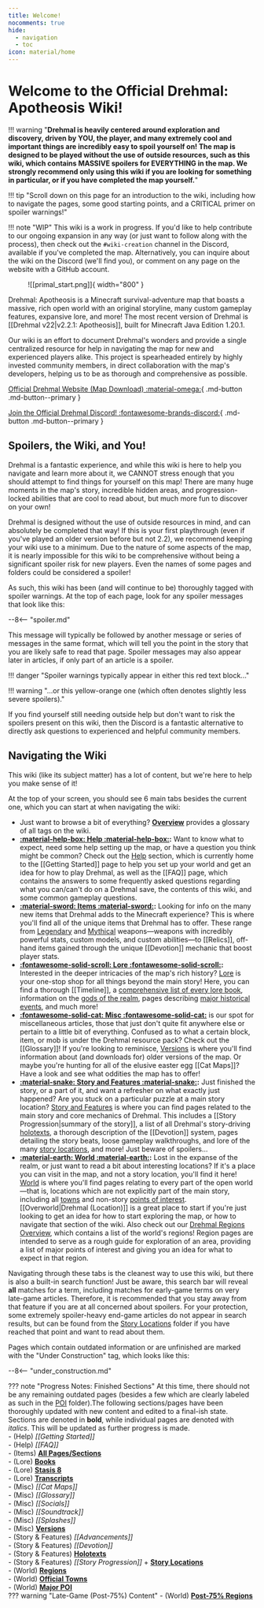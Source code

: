 ```yaml
---
title: Welcome!
nocomments: true
hide:
  - navigation
  - toc
icon: material/home
---
```


# Welcome to the Official Drehmal: Apotheosis Wiki!

!!! warning "**Drehmal is heavily centered around exploration and discovery, driven by YOU, the player, and many extremely cool and important things are incredibly easy to spoil yourself on! The map is designed to be played without the use of outside resources, such as this wiki, which contains MASSIVE spoilers for EVERYTHING in the map.  We strongly recommend only using this wiki if you are looking for something in particular, or if you have completed the map yourself.**"

!!! tip "Scroll down on this page for an introduction to the wiki, including how to navigate the pages, some good starting points, and a CRITICAL primer on spoiler warnings!"

!!! note "WIP"
    This wiki is a work in progress. If you'd like to help contribute to our ongoing expansion in any way (or just want to follow along with the process), then check out the `#wiki-creation` channel in the Discord, available if you've completed the map. Alternatively, you can inquire about the wiki on the Discord (we'll find you), or comment on any page on the website with a GitHub account.

<figure markdown>
  ![[primal_start.png]]{ width="800" }
</figure>

Drehmal: Apotheosis is a Minecraft survival-adventure map that boasts a massive, rich open world with an original storyline, many custom gameplay features, expansive lore, and more! The most recent version of Drehmal is [[Drehmal v22|v2.2.1: Apotheosis]], built for Minecraft Java Edition 1.20.1.

Our wiki is an effort to document Drehmal's wonders and provide a single centralized resource for help in navigating the map for new and experienced players alike. This project is spearheaded entirely by highly invested community members, in direct collaboration with the map's developers, helping us to be as thorough and comprehensive as possible.

[Official Drehmal Website (Map Download) :material-omega:](https://drehmal.net){ .md-button .md-button--primary }

[Join the Official Drehmal Discord! :fontawesome-brands-discord:](https://discord.drehmal.net){ .md-button .md-button--primary }

## Spoilers, the Wiki, and You!
Drehmal is a fantastic experience, and while this wiki is here to help you navigate and learn more about it, we CANNOT stress enough that you should attempt to find things for yourself on this map! There are many huge moments in the map's story, incredible hidden areas, and progression-locked abilities that are cool to read about, but much more fun to discover on your own!

Drehmal is designed without the use of outside resources in mind, and can absolutely be completed that way! If this is your first playthrough (even if you've played an older version before but not 2.2), we recommend keeping your wiki use to a minimum. Due to the nature of some aspects of the map, it is nearly impossible for this wiki to be comprehensive without being a significant spoiler risk for new players. Even the names of some pages and folders could be considered a spoiler!

As such, this wiki has been (and will continue to be) thoroughly tagged with spoiler warnings. At the top of each page, look for any spoiler messages that look like this:

--8<-- "spoiler.md"

This message will typically be followed by another message or series of messages in the same format, which will tell you the point in the story that you are likely safe to read that page. Spoiler messages may also appear later in articles, if only part of an article is a spoiler.

!!! danger "Spoiler warnings typically appear in either this red text block..."

!!! warning "...or this yellow-orange one (which often denotes slightly less severe spoilers)."

If you find yourself still needing outside help but don't want to risk the spoilers present on this wiki, then the Discord is a fantastic alternative to directly ask questions to experienced and helpful community members.

## Navigating the Wiki
This wiki (like its subject matter) has a lot of content, but we're here to help you make sense of it!

At the top of your screen, you should see 6 main tabs besides the current one, which you can start at when navigating the wiki:

- Just want to browse a bit of everything? **[Overview](/Overview/)** provides a glossary of all tags on the wiki. <br>
- **[:material-help-box: Help :material-help-box:](/Help/):** Want to know what to expect, need some help setting up the map, or have a question you think might be common? Check out the [Help](/Help/) section, which is currently home to the [[Getting Started]] page to help you set up your world and get an idea for how to play Drehmal, as well as the [[FAQ]] page, which contains the answers to some frequently asked questions regarding what you can/can't do on a Drehmal save, the contents of this wiki, and some common gameplay questions. <br>
- **[:material-sword: Items :material-sword:](/Items/):** Looking for info on the many new items that Drehmal adds to the Minecraft experience? This is where you'll find all of the unique items that Drehmal has to offer. These range from [Legendary](/Items/Legendary_Items/) and [Mythical](/Items/Mythical_Weapons/) weapons—weapons with incredibly powerful stats, custom models, and custom abilities—to [[Relics]], off-hand items gained through the unique [[Devotion]] mechanic that boost player stats. <br>
- **[:fontawesome-solid-scroll: Lore :fontawesome-solid-scroll:](/Lore/):** Interested in the deeper intricacies of the map's rich history? [Lore](/Lore/) is your one-stop shop for all things beyond the main story! Here, you can find a thorough [[Timeline]], a [comprehensive list of every lore book](/Lore/Books/), information on the [gods of the realm](/Lore/Higher_Beings/), pages describing [major historical events](/Lore/Historical_Events/), and much more! <br>
- **[:fontawesome-solid-cat: Misc :fontawesome-solid-cat:](/Misc/)** is our spot for miscellaneous articles, those that just don't quite fit anywhere else or pertain to a little bit of everything. Confused as to what a certain block, item, or mob is under the Drehmal resource pack? Check out the [[Glossary]]! If you're looking to reminisce, [Versions](/Misc/Versions/) is where you'll find information about (and downloads for) older versions of the map. Or maybe you're hunting for all of the elusive easter egg [[Cat Maps]]? Have a look and see what oddities the map has to offer! <br>
- **[:material-snake: Story and Features :material-snake:](/Story_and_Features/):** Just finished the story, or a part of it, and want a refresher on what exactly just happened? Are you stuck on a particular puzzle at a main story location? [Story and Features](/Story_and_Features/) is where you can find pages related to the main story and core mechanics of Drehmal. This includes a [[Story Progression|summary of the story]], a list of all Drehmal's story-driving [holotexts](/Story_and_Features/Holotexts/), a thorough description of the [[Devotion]] system, pages detailing the story beats, loose gameplay walkthroughs, and lore of the many [story locations](/Story_and_Features/Story_Locations/), and more! Just beware of spoilers... <br>
- **[:material-earth: World :material-earth:](/World/):** Lost in the expanse of the realm, or just want to read a bit about interesting locations? If it's a place you can visit in the map, and not a story location, you'll find it here! [World](/World/) is where you'll find pages relating to every part of the open world—that is, locations which are not explicitly part of the main story, including all [towns](/World/Settlements/) and non-story [points of interest](/World/Points_of_Interest/). [[Overworld|Drehmal (Location)]] is a great place to start if you're just looking to get an idea for how to start exploring the map, or how to navigate that section of the wiki. Also check out our [Drehmal Regions Overview](/World/Regions/), which contains a list of the world's regions! Region pages are intended to serve as a rough guide for exploration of an area, providing a list of major points of interest and giving you an idea for what to expect in that region. 

Navigating through these tabs is the cleanest way to use this wiki, but there is also a built-in search function! Just be aware, this search bar will reveal **all** matches for a term, including matches for early-game terms on very late-game articles. Therefore, it is recommended that you stay away from that feature if you are at all concerned about spoilers. For your protection, some extremely spoiler-heavy end-game articles do not appear in search results, but can be found from the [Story Locations](/Story_and_Features/Story_Locations/) folder if you have reached that point and want to read about them.

Pages which contain outdated information or are unfinished are marked with the "Under Construction" tag, which looks like this:

--8<-- "under_construction.md"

??? note "Progress Notes: Finished Sections"
    At this time, there should not be any remaining outdated pages (besides a few which are clearly labeled as such in the [POI](/World/Points_of_Interest/) folder).The following sections/pages have been thoroughly updated with new content and edited to a final-ish state. Sections are denoted in **bold**, while individual pages are denoted with *italics*. This will be updated as further progress is made. <br>
    - (Help) *[[Getting Started]]* <br>
    - (Help) *[[FAQ]]* <br>
    - (Items) **[All Pages/Sections](/Items/)** <br>
    - (Lore) **[Books](/Lore/Books/)** <br>
    - (Lore) **[Stasis 8](/Lore/Historical_Figures/Avsohm/Stasis_Eight/)** <br>
    - (Lore) **[Transcripts](/Lore/Transcripts/)** <br>
    - (Misc) *[[Cat Maps]]* <br>
    - (Misc) *[[Glossary]]* <br>
    - (Misc) *[[Socials]]* <br>
    - (Misc) *[[Soundtrack]]* <br>
    - (Misc) *[[Splashes]]* <br>
    - (Misc) **[Versions](/Misc/Versions/)** <br>
    - (Story & Features) *[[Advancements]]* <br>
    - (Story & Features) *[[Devotion]]* <br>
    - (Story & Features) **[Holotexts](/Story_and_Features/Holotexts/)** <br>
    - (Story & Features) *[[Story Progression]]* + **[Story Locations](/Story_and_Features/Story_Locations/)** <br>
    - (World) **[Regions](/World/Regions/)** <br>
    - (World) **[Official Towns](/World/Settlements/Official_Towns/)** <br>
    - (World) **[Major POI](/World/Points_of_Interest/)** <br>
    ??? warning "Late-Game (Post-75%) Content"
        - (World) **[Post-75% Regions](/World/Late-Game/Regions/)**

<!-- ## Important Articles
Check out these articles to find your way around Drehmal and this wiki!

todo: re-add once you know what to put here -->
